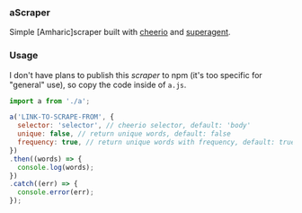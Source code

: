 ### aScraper
Simple [Amharic]scraper built with [cheerio](https://github.com/cheeriojs/cheerio) and [superagent](https://github.com/visionmedia/superagent).

### Usage
I don't have plans to publish this *scraper* to npm (it's too specific for "general" use), so copy the code inside of `a.js`.

```javascript
import a from './a';

a('LINK-TO-SCRAPE-FROM', {
  selector: 'selector', // cheerio selector, default: 'body'
  unique: false, // return unique words, default: false
  frequency: true, // return unique words with frequency, default: true
})
.then((words) => {
  console.log(words);
})
.catch((err) => {
  console.error(err);
});
```

